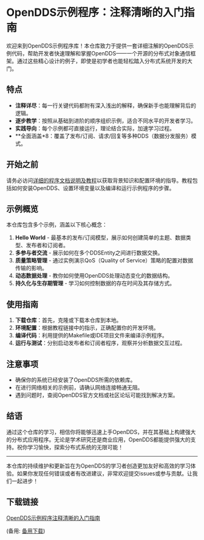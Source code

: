 # OpenDDS示例程序：注释清晰的入门指南

欢迎来到OpenDDS示例程序库！本仓库致力于提供一套详细注解的OpenDDS示例代码，帮助开发者快速理解和掌握OpenDDS——一个开源的分布式对象通信框架。通过这些精心设计的例子，即使是初学者也能轻松踏入分布式系统开发的大门。

## 特点

- **注释详尽**：每一行关键代码都附有深入浅出的解释，确保新手也能理解背后的逻辑。
- **逐步教学**：按照从基础到进阶的顺序组织示例，适合不同水平的开发者学习。
- **实践导向**：每个示例都可直接运行，理论结合实际，加速学习过程。
- **全面涵盖*8：覆盖了发布/订阅、请求/回复等多种DDS（数据分发服务）模式。

## 开始之前

请务必访问[详细的程序文档说明及教程](https://blog.csdn.net/Saint_EK/article/details/107874272)以获取背景知识和配置环境的指导。教程包括如何安装OpenDDS、设置环境变量以及编译和运行示例程序的步骤。

## 示例概览

本仓库包含多个示例，涵盖以下核心概念：
1. **Hello World** - 最基本的发布/订阅模型，展示如何创建简单的主题、数据类型、发布者和订阅者。
2. **多参与者交流** - 展示如何在多个DDSEntity之间进行数据交换。
3. **质量策略管理** - 通过实例演示QoS（Quality of Service）策略的配置对数据传输的影响。
4. **动态数据处理** - 教你如何使用OpenDDS处理动态变化的数据结构。
5. **持久化与生存期管理** - 学习如何控制数据的存在时间及其存储方式。

## 使用指南

1. **下载仓库**：首先，克隆或下载本仓库到本地。
2. **环境配置**：根据教程链接中的指示，正确配置你的开发环境。
3. **编译代码**：利用提供的Makefile或IDE项目文件来编译示例程序。
4. **运行与测试**：分别启动发布者和订阅者程序，观察并分析数据交互过程。

## 注意事项

- 确保你的系统已经安装了OpenDDS所需的依赖库。
- 在进行网络相关的示例前，请确认网络连接畅通无阻。
- 遇到问题时，查阅OpenDDS官方文档或社区论坛可能找到解决方案。

## 结语

通过这个仓库的学习，相信你将能够迅速上手OpenDDS，并在其基础上构建强大的分布式应用程序。无论是学术研究还是商业应用，OpenDDS都能提供强大的支持。祝你学习愉快，探索分布式系统的无限可能！

---

本仓库的持续维护和更新旨在为OpenDDS的学习者创造更加友好和高效的学习体验。如果你发现任何错误或者有改进建议，非常欢迎提交issues或参与贡献。让我们一起进步！

## 下载链接
[OpenDDS示例程序注释清晰的入门指南](https://pan.quark.cn/s/5456e5be35b6) 

(备用: [备用下载](https://pan.baidu.com/s/11IgjNUxTVJaH7tEOXQtY5g?pwd=1234))

